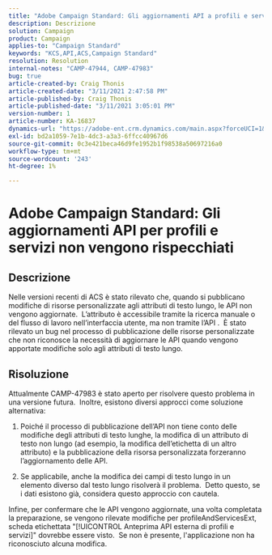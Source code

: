 ```yaml
---
title: "Adobe Campaign Standard: Gli aggiornamenti API a profili e servizi non vengono rispecchiati"
description: Descrizione
solution: Campaign
product: Campaign
applies-to: "Campaign Standard"
keywords: "KCS,API,ACS,Campaign Standard"
resolution: Resolution
internal-notes: "CAMP-47944, CAMP-47983"
bug: true
article-created-by: Craig Thonis
article-created-date: "3/11/2021 2:47:58 PM"
article-published-by: Craig Thonis
article-published-date: "3/11/2021 3:05:01 PM"
version-number: 1
article-number: KA-16837
dynamics-url: "https://adobe-ent.crm.dynamics.com/main.aspx?forceUCI=1&pagetype=entityrecord&etn=knowledgearticle&id=9e584fc3-7882-eb11-a812-000d3a3b2c6b"
exl-id: bd2a1059-7e1b-4dc3-a3a3-6ffcc40967d6
source-git-commit: 0c3e421beca46d9fe1952b1f98538a50697216a0
workflow-type: tm+mt
source-wordcount: '243'
ht-degree: 1%

---
```


# Adobe Campaign Standard: Gli aggiornamenti API per profili e servizi non vengono rispecchiati

## Descrizione


Nelle versioni recenti di ACS è stato rilevato che, quando si pubblicano modifiche di risorse personalizzate agli attributi di testo lungo, le API non vengono aggiornate.  L’attributo è accessibile tramite la ricerca manuale o del flusso di lavoro nell’interfaccia utente, ma non tramite l’API .  È stato rilevato un bug nel processo di pubblicazione delle risorse personalizzate che non riconosce la necessità di aggiornare le API quando vengono apportate modifiche solo agli attributi di testo lungo.


## Risoluzione


Attualmente CAMP-47983 è stato aperto per risolvere questo problema in una versione futura.  Inoltre, esistono diversi approcci come soluzione alternativa:

1) Poiché il processo di pubblicazione dell’API non tiene conto delle modifiche degli attributi di testo lunghe, la modifica di un attributo di testo non lungo (ad esempio, la modifica dell’etichetta di un altro attributo) e la pubblicazione della risorsa personalizzata forzeranno l’aggiornamento delle API.

2) Se applicabile, anche la modifica dei campi di testo lungo in un elemento diverso dal testo lungo risolverà il problema.  Detto questo, se i dati esistono già, considera questo approccio con cautela.



Infine, per confermare che le API vengono aggiornate, una volta completata la preparazione, se vengono rilevate modifiche per profileAndServicesExt, scheda etichettata &quot;[!UICONTROL Anteprima API esterna di profili e servizi]&quot; dovrebbe essere visto.  Se non è presente, l&#39;applicazione non ha riconosciuto alcuna modifica.
